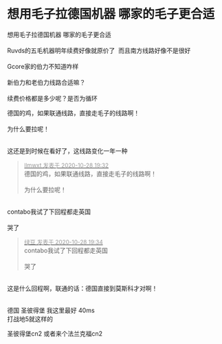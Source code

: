 # 想用毛子拉德国机器 哪家的毛子更合适


想用毛子拉德国机器 哪家的毛子更合适<br />
<br />
Ruvds的五毛机器明年续费好像就原价了&nbsp;&nbsp;而且南方线路好像不是很好<br />
<br />
Gcore家的伯力不知道咋样<br />
<br />
新伯力和老伯力线路合适嘛？<br />
<br />
续费价格都是多少呢？是否为循环

德国的鸡，如果联通线路，直接走毛子的线路啊！<br />
<br />
为什么要拉呢！<br />
<br />
<img src="static/image/smiley/default/sad.gif" smilieid="2" border="0" alt="" /><img src="static/image/smiley/default/sad.gif" smilieid="2" border="0" alt="" /><img src="static/image/smiley/default/sad.gif" smilieid="2" border="0" alt="" />

这还是到时候在看好了，这线路变化一年一种

<div class="quote"><blockquote><font size="2"><a href="https://www.hostloc.com/forum.php?mod=redirect&amp;goto=findpost&amp;pid=9365817&amp;ptid=759536" target="_blank"><font color="#999999">llmwxt 发表于 2020-10-28 19:32</font></a></font><br />
德国的鸡，如果联通线路，直接走毛子的线路啊！<br />
<br />
为什么要拉呢！</blockquote></div><br />
contabo我试了下回程都走英国<br />
<br />
哭了

<div class="quote"><blockquote><font size="2"><a href="https://www.hostloc.com/forum.php?mod=redirect&amp;goto=findpost&amp;pid=9365824&amp;ptid=759536" target="_blank"><font color="#999999">绿豆 发表于 2020-10-28 19:34</font></a></font><br />
contabo我试了下回程都走英国<br />
<br />
哭了</blockquote></div><br />
这是什么回程啊，联通的话：德国直接到莫斯科才对啊！<br />
<br />
<img src="static/image/smiley/default/mad.gif" smilieid="11" border="0" alt="" />

德国 圣彼得堡 我这里最好 40ms&nbsp; &nbsp;&nbsp;&nbsp;<br />
打战地5就这样的

圣彼得堡cn2 或者来个法兰克福cn2
